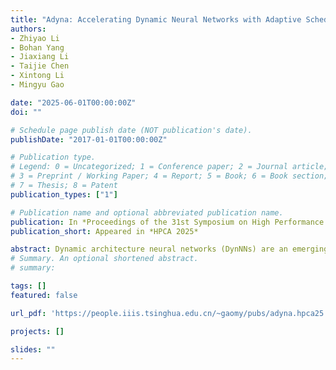 ```yaml
---
title: "Adyna: Accelerating Dynamic Neural Networks with Adaptive Scheduling"
authors:
- Zhiyao Li
- Bohan Yang
- Jiaxiang Li
- Taijie Chen
- Xintong Li
- Mingyu Gao

date: "2025-06-01T00:00:00Z"
doi: ""

# Schedule page publish date (NOT publication's date).
publishDate: "2017-01-01T00:00:00Z"

# Publication type.
# Legend: 0 = Uncategorized; 1 = Conference paper; 2 = Journal article;
# 3 = Preprint / Working Paper; 4 = Report; 5 = Book; 6 = Book section;
# 7 = Thesis; 8 = Patent
publication_types: ["1"]

# Publication name and optional abbreviated publication name.
publication: In *Proceedings of the 31st Symposium on High Performance Computer Architecture*
publication_short: Appeared in *HPCA 2025*

abstract: Dynamic architecture neural networks (DynNNs) are an emerging type of deep learning models that can leverage different processing difficulties of data samples to dynamically reduce computation demands at runtime. However, current GPUs and specialized accelerators lack the necessary architecture and dataflow support to achieve the promised theoretical efficiency improvements due to the high dynamism in DynNN execution. We propose Adyna, a novel hardware-software co-design solution to efficiently support DynNN inference. Adyna uses a unified representation to capture most existing DynNNs to enable a general design. It features a dynamism-aware, multi-kernel selection paradigm, in which the dataflow scheduler makes resource allocation decisions according to the distribution of dynamic size values, and the hardware architecture keeps multiple precompiled kernels and selects the best matching one to process each specific data sample according to its dynamic size. Adyna further uses an effective kernel sampling algorithm to carefully choose the set of kernels to load onto the hardware. Evaluated on various DynNN models, Adyna can outperform state-of-the-art multi-tile and multi-tenant accelerators by 1.70× and 1.57× on average, and up to 2.32× and 2.01×.
# Summary. An optional shortened abstract.
# summary: 

tags: []
featured: false

url_pdf: 'https://people.iiis.tsinghua.edu.cn/~gaomy/pubs/adyna.hpca25.pdf'

projects: []

slides: ""
---
```

